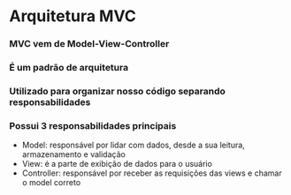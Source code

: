 # Arquitetura MVC

### MVC vem de Model-View-Controller

### É um padrão de arquitetura

### Utilizado para organizar nosso código separando responsabilidades

### Possui 3 responsabilidades principais

- Model: responsável por lidar com dados, desde a sua leitura, armazenamento e validação
- View: é a parte de exibição de dados para o usuário
- Controller: responsável por receber as requisições das views e chamar o model correto
